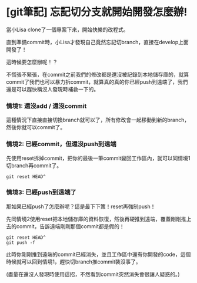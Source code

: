 # [git筆記] 忘記切分支就開始開發怎麼辦!

當小Lisa clone了一個專案下來，開始快樂的改程式。

直到準備commit時，小Lisa才發現自己竟然忘記切branch，直接在develop上面開發了！

這時候要怎麼辦呢！？



不慌張不緊張，在commit之前我們的修改都是還沒被記錄到本地儲存庫的，就算commit了我們也可以暴力拆commit，就算真的真的你已經push到遠端了，我們還是可以趕快稱沒人發現時補救一下的。



### 情境1: 還沒add / 還沒commit

這種情況下直接直接切換branch就可以了，所有修改會一起移動到新的branch，然後你就可以commit了。



### 情境2: 已經commit，但還沒push到遠端

先使用reset拆掉commit，把你的最後一筆commit變回工作區內，就可以同情境1切branch再commit了。

```
git reset HEAD^
```





### 情境3: 已經push到遠端了

那如果已經push了怎麼辦呢？這是最下下策！reset再強制push！

先同情境2使用reset把本地儲存庫的資料恢復，然後再硬推到遠端，覆蓋剛剛推上去的commit，告訴遠端剛剛那個commit都是假的！

```
git reset HEAD^
git push -f
```



此時你剛剛推到遠端的commit已經消失，並且工作區中還有你開發的code，這個時候就可以回到情境1，趕快切branch推commit裝沒事了。

(盡量在還沒人發現時使用這招，不然看到commit突然消失會很讓人疑惑的。)